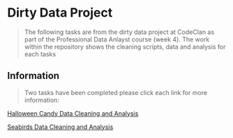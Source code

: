 # Dirty Data Project
> The following tasks are from the dirty data project at CodeClan as part of the
Professional Data Anlayst course (week 4). The work within the repository shows
the cleaning scripts, data and analysis for each tasks

## Information
> Two tasks have been completed please click each link for more information:

[Halloween Candy Data Cleaning and Analysis](halloween_candy/)

[Seabirds Data Cleaning and Analysis](seabirdsy/)
